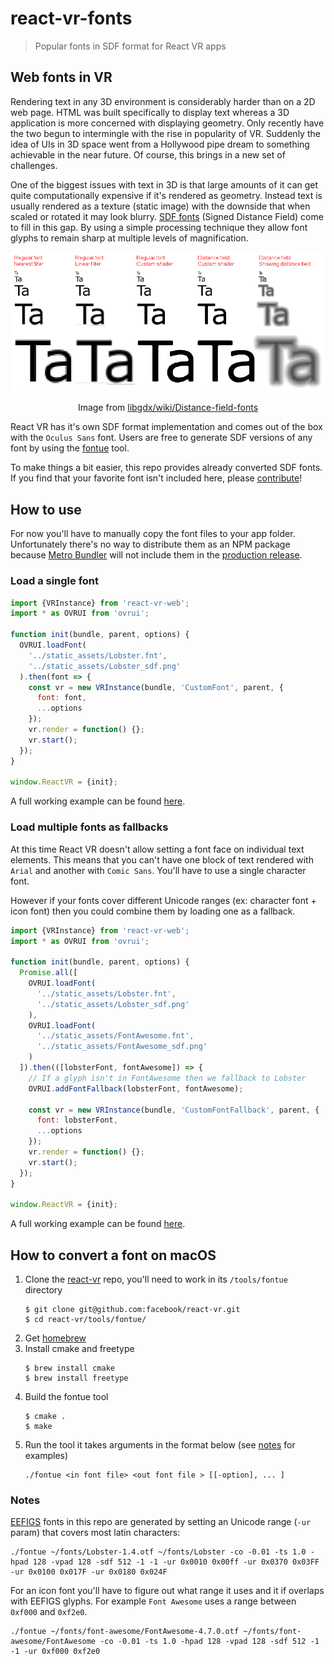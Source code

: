# react-vr-fonts

> Popular fonts in SDF format for React VR apps

## Web fonts in VR

Rendering text in any 3D environment is considerably harder than on a 2D web page. HTML was built specifically to display text whereas a 3D application is more concerned with displaying geometry. Only recently have the two begun to intermingle with the rise in popularity of VR. Suddenly the idea of UIs in 3D space went from a Hollywood pipe dream to something achievable in the near future. Of course, this brings in a new set of challenges.

One of the biggest issues with text in 3D is that large amounts of it can get quite computationally expensive if it's rendered as geometry. Instead text is usually rendered as a texture (static image) with the downside that when scaled or rotated it may look blurry. 
[SDF fonts](http://www.valvesoftware.com/publications/2007/SIGGRAPH2007_AlphaTestedMagnification.pdf) (Signed Distance Field) come to fill in this gap. By using a simple processing technique they allow font glyphs to remain sharp at multiple levels of magnification.

![Distance Field Fonts](assets/distance-field-fonts.png)
<center>Image from <a href="https://github.com/libgdx/libgdx/wiki/Distance-field-fonts">libgdx/wiki/Distance-field-fonts</a></center>

React VR has it's own SDF format implementation and comes out of the box with the `Oculus Sans` font. Users are free to generate SDF versions of any font by using the [fontue](https://github.com/facebook/react-vr/tree/master/tools/fontue) tool. 

To make things a bit easier, this repo provides already converted SDF fonts. If you find that your favorite font isn't included here, please [contribute](#how-to-contribute)!

## How to use

For now you'll have to manually copy the font files to your app folder. Unfortunately there's no way to distribute them as an NPM package because [Metro Bundler](https://github.com/facebook/metro-bundler) will not include them in the [production release](https://github.com/facebook/react-vr/issues/52#issuecomment-312746787).

### Load a single font

```js
import {VRInstance} from 'react-vr-web';
import * as OVRUI from 'ovrui';

function init(bundle, parent, options) {
  OVRUI.loadFont(
    '../static_assets/Lobster.fnt',
    '../static_assets/Lobster_sdf.png'
  ).then(font => {
    const vr = new VRInstance(bundle, 'CustomFont', parent, {
      font: font,
      ...options
    });
    vr.render = function() {};
    vr.start();
  });
}

window.ReactVR = {init};
```
A full working example can be found [here](https://github.com/RadValentin/react-vr-samples/tree/master/src/CustomFont).

### Load multiple fonts as fallbacks

At this time React VR doesn't allow setting a font face on individual text elements. This means that you can't have one block of text rendered with `Arial` and another with `Comic Sans`. You'll have to use a single character font.

However if your fonts cover different Unicode ranges (ex: character font + icon font) then you could combine them by loading one as a fallback.

```js
import {VRInstance} from 'react-vr-web';
import * as OVRUI from 'ovrui';

function init(bundle, parent, options) {
  Promise.all([
    OVRUI.loadFont(
      '../static_assets/Lobster.fnt',
      '../static_assets/Lobster_sdf.png'
    ),
    OVRUI.loadFont(
      '../static_assets/FontAwesome.fnt',
      '../static_assets/FontAwesome_sdf.png'
    )
  ]).then(([lobsterFont, fontAwesome]) => {
    // If a glyph isn't in FontAwesome then we fallback to Lobster
    OVRUI.addFontFallback(lobsterFont, fontAwesome);

    const vr = new VRInstance(bundle, 'CustomFontFallback', parent, {
      font: lobsterFont,
      ...options
    });
    vr.render = function() {};
    vr.start();
  });
}

window.ReactVR = {init};
```

A full working example can be found [here](https://github.com/RadValentin/react-vr-samples/tree/master/src/CustomFontFallback).

## How to convert a font on macOS

1. Clone the [react-vr](https://github.com/facebook/react-vr) repo, you'll need to work in its `/tools/fontue` directory
    ```
    $ git clone git@github.com:facebook/react-vr.git
    $ cd react-vr/tools/fontue/
    ```
1. Get [homebrew](https://brew.sh/)
1. Install cmake and freetype
    ```
    $ brew install cmake
    $ brew install freetype
    ```
1. Build the fontue tool
    ```
    $ cmake .
    $ make
    ```
1. Run the tool it takes arguments in the format below (see [notes](#notes) for examples)
    ```
    ./fontue <in font file> <out font file > [[-option], ... ]
    ```
    
### Notes

[EEFIGS](https://en.wiktionary.org/wiki/EFIGS) fonts in this repo are generated by setting an Unicode range (`-ur` param) that covers most latin characters:

```
./fontue ~/fonts/Lobster-1.4.otf ~/fonts/Lobster -co -0.01 -ts 1.0 -hpad 128 -vpad 128 -sdf 512 -1 -1 -ur 0x0010 0x00ff -ur 0x0370 0x03FF -ur 0x0100 0x017F -ur 0x0180 0x024F
```

For an icon font you'll have to figure out what range it uses and it if overlaps with EEFIGS glyphs. For example `Font Awesome` uses a range between `0xf000` and `0xf2e0`.

```
./fontue ~/fonts/font-awesome/FontAwesome-4.7.0.otf ~/fonts/font-awesome/FontAwesome -co -0.01 -ts 1.0 -hpad 128 -vpad 128 -sdf 512 -1 -1 -ur 0xf000 0xf2e0
```